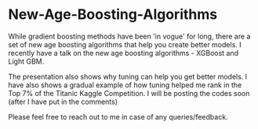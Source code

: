 # New-Age-Boosting-Algorithms

While gradient boosting methods have been 'in vogue' for long, there are a set of new age boosting algorithms that help you create better models.
I recently have a talk on the new age boosting algorithms - XGBoost and Light GBM. 

The presentation also shows why tuning can help you get better models. I have also shows a gradual example of how tuning helped me rank in the Top 7% of the Titanic Kaggle Competition. I will be posting the codes soon (after I have put in the comments)

Please feel free to reach out to me in case of any queries/feedback.
